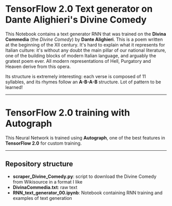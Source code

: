 # TensorFlow 2.0 Text generator on Dante Alighieri's Divine Comedy

This Notebook contains a text generator RNN that was trained on the **Divina Commedia** (the *Divine Comedy*) by **Dante Alighieri**. This is a poem written at the beginning of the XII century. It's hard to explain what it represents for Italian culture: it's without any doubt the main pillar of our national literature, one of the building blocks of modern Italian language, and arguably the gratest poem ever. All modern representations of Hell, Purgatory and Heaven derive from this opera.

Its structure is extremely interesting: each verse is composed of 11 syllables, and its rhymes follow an **A-B-A-B** structure. Lot of pattern to be learned!

-----

# TensorFlow 2.0 training with Autograph

This Neural Network is trained using **Autograph**, one of the best features in **TensorFlow 2.0** for custom training.

-----

## Repository structure

- **scraper_Divine_Comedy.py**:        script to download the Divine Comedy from Wikisource in a format I like
- **DivinaCommedia.txt**:              raw text
- **RNN_text_generator_00.ipynb**:     Notebook containing RNN training and examples of text generation
